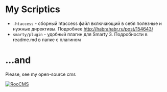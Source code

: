 My Scriptics
=====

* `.htaccess` - сборный htaccess файл включающий в себя полезные и нужные директивы. Подробнее http://habrahabr.ru/post/154643/
* `smarty/plugin` - удобный плагин для Smarty 3. Подробности в readme.md в папке с плагином

...and
====
Please, see my open-source cms

[![RooCMS](http://version.roocms.com/logo.png)](https://github.com/RooCMS/RooCMS)
